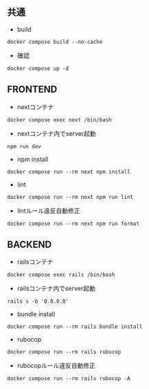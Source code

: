 ## 共通

- build
```
docker compose build --no-cache
```

- 確認
```
docker compose up -d
```

## FRONTEND

- nextコンテナ
```
docker compose exec next /bin/bash
```

- nextコンテナ内でserver起動
```
npm run dev
```

- npm install
```
docker compose run --rm next npm install
```

- lint
```
docker compose run --rm next npm run lint
```

- lintルール違反自動修正
```
docker compose run --rm next npm run format
```


## BACKEND

- railsコンテナ
```
docker compose exec rails /bin/bash
```

- railsコンテナ内でserver起動
```
rails s -b '0.0.0.0'
```

- bundle install
```
docker compose run --rm rails bundle install
```

- rubocop
```
docker compose run --rm rails rubocop
```

- rubocopルール違反自動修正
```
docker compose run --rm rails rubocop -A
```
